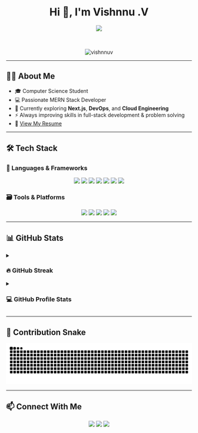 <h1 align="center">Hi 👋, I'm Vishnnu .V</h1>

<p align="center">
  <a href="https://github.com/DenverCoder1/readme-typing-svg">
    <img src="https://readme-typing-svg.herokuapp.com?font=Fira+Code&color=%2338BDAE&size=25&center=true&vCenter=true&width=600&height=100&lines=MERN+Stack+Developer;Open+Source+Contributor;Tech+Enthusiast;Always+Learning+Something+New" />
  </a>
</p>

<br>

<p align="center">
  <img src="https://komarev.com/ghpvc/?username=vishnnuv&label=Profile%20views&color=0e75b6&style=plastic" alt="vishnnuv" />
</p>

---

## 👨‍💻 About Me

- 🎓 Computer Science Student  
- 💻 Passionate MERN Stack Developer  
- 🌱 Currently exploring **Next.js**, **DevOps**, and **Cloud Engineering**  
- ⚡ Always improving skills in full-stack development & problem solving  
- 📄 [View My Resume](https://drive.google.com/file/d/1tulH6u9ME0Go3QHuhTx507KHFF4epJEO/view)

---

## 🛠️ Tech Stack

### 🚀 Languages & Frameworks
<p align="center">
  <img src="https://img.shields.io/badge/C++-00599C.svg?style=plastic&logo=c%2B%2B&logoColor=white" />
  <img src="https://img.shields.io/badge/JavaScript-F7DF1E.svg?style=plastic&logo=javascript&logoColor=black" />
  <img src="https://img.shields.io/badge/Python-14354C.svg?style=plastic&logo=python&logoColor=white" />
  <img src="https://img.shields.io/badge/Node.js-339933.svg?style=plastic&logo=node.js&logoColor=white" />
  <img src="https://img.shields.io/badge/Express.js-000000.svg?style=plastic&logo=express&logoColor=white" />
  <img src="https://img.shields.io/badge/React-61DAFB.svg?style=plastic&logo=react&logoColor=black" />
  <img src="https://img.shields.io/badge/Tailwind_CSS-38B2AC.svg?style=plastic&logo=tailwind-css&logoColor=white" />
</p>

### 🗃️ Tools & Platforms
<p align="center">
  <img src="https://img.shields.io/badge/MongoDB-47A248.svg?style=plastic&logo=mongodb&logoColor=white" />
  <img src="https://img.shields.io/badge/Git-F05032.svg?style=plastic&logo=git&logoColor=white" />
  <img src="https://img.shields.io/badge/GitHub-181717.svg?style=plastic&logo=github&logoColor=white" />
  <img src="https://img.shields.io/badge/Vercel-000000.svg?style=plastic&logo=vercel&logoColor=white" />
  <img src="https://img.shields.io/badge/Visual_Studio_Code-007ACC.svg?style=plastic&logo=visual-studio-code&logoColor=white" />
</p>

---

## 📊 GitHub Stats

<details>
  <summary><h3>🔥 GitHub Streak</h3></summary>
  <p align="center">
    <img src="https://github-readme-streak-stats.herokuapp.com/?user=vishnnuv&theme=tokyonight_duo" alt="streak-stats" />
  </p>
</details>

<details>
  <summary><h3>💻 GitHub Profile Stats</h3></summary>
  <p align="center">
    <img src="https://github-readme-stats.vercel.app/api?username=vishnnuv&show_icons=true&theme=tokyonight&count_private=true" height="200" />
    <img src="https://github-readme-stats.vercel.app/api/top-langs/?username=vishnnuv&layout=compact&theme=tokyonight" height="200" />
  </p>
</details>

---

## 🐍 Contribution Snake

<p align="center">
  <img src="https://github.com/vishnnuv/vishnnuv/blob/output/snake.svg" alt="snake animation" />
</p>


---

## 📫 Connect With Me

<p align="center">
  <a href="mailto:vishnnuv@example.com"><img src="https://img.shields.io/badge/Gmail-D14836?style=plastic&logo=gmail&logoColor=white" /></a>
  <a href="https://www.linkedin.com/in/vishnnuv/"><img src="https://img.shields.io/badge/LinkedIn-0A66C2?style=plastic&logo=linkedin&logoColor=white" /></a>
  <a href="https://github.com/vishnnuv"><img src="https://img.shields.io/badge/GitHub-181717?style=plastic&logo=github&logoColor=white" /></a>
</p>
